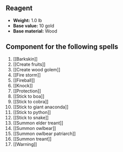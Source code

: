 ## Reagent
- **Weight:** 1.0 lb
- **Base value:** 10 gold
- **Base material:** Wood
## Component for the following spells
1. [[Barkskin]]
2. [[Create fruits]]
3. [[Create wood golem]]
4. [[Fire storm]]
5. [[Fireball]]
6. [[Knock]]
7. [[Protection]]
8. [[Stick to boa]]
9. [[Stick to cobra]]
10. [[Stick to giant anaconda]]
11. [[Stick to python]]
12. [[Stick to snake]]
13. [[Summon elder treant]]
14. [[Summon owlbear]]
15. [[Summon owlbear patriarch]]
16. [[Summon treant]]
17. [[Warning]]
